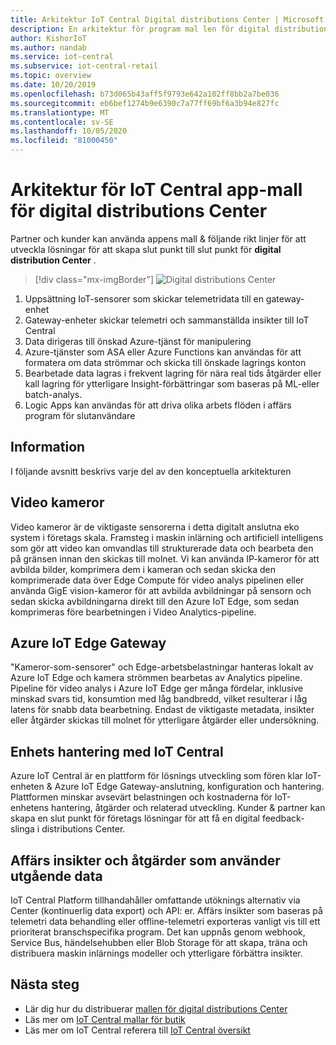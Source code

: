 ```yaml
---
title: Arkitektur IoT Central Digital distributions Center | Microsoft Docs
description: En arkitektur för program mal len för digital distributions Center för IoT Central
author: KishorIoT
ms.author: nandab
ms.service: iot-central
ms.subservice: iot-central-retail
ms.topic: overview
ms.date: 10/20/2019
ms.openlocfilehash: b73d065b43aff5f9793e642a102ff8bb2a7be036
ms.sourcegitcommit: eb6bef1274b9e6390c7a77ff69bf6a3b94e827fc
ms.translationtype: MT
ms.contentlocale: sv-SE
ms.lasthandoff: 10/05/2020
ms.locfileid: "81000450"
---
```

# <a name="architecture-of-iot-central-digital-distribution-center-application-template"></a>Arkitektur för IoT Central app-mall för digital distributions Center



Partner och kunder kan använda appens mall & följande rikt linjer för att utveckla lösningar för att skapa slut punkt till slut punkt för **digital distribution Center** .

> [!div class="mx-imgBorder"]
> ![Digital distributions Center](./media/concept-ddc-architecture/digital-distribution-center-architecture.png)

1. Uppsättning IoT-sensorer som skickar telemetridata till en gateway-enhet
2. Gateway-enheter skickar telemetri och sammanställda insikter till IoT Central
3. Data dirigeras till önskad Azure-tjänst för manipulering
4. Azure-tjänster som ASA eller Azure Functions kan användas för att formatera om data strömmar och skicka till önskade lagrings konton 
5. Bearbetade data lagras i frekvent lagring för nära real tids åtgärder eller kall lagring för ytterligare Insight-förbättringar som baseras på ML-eller batch-analys. 
6. Logic Apps kan användas för att driva olika arbets flöden i affärs program för slutanvändare

## <a name="details"></a>Information
I följande avsnitt beskrivs varje del av den konceptuella arkitekturen

## <a name="video-cameras"></a>Video kameror 
Video kameror är de viktigaste sensorerna i detta digitalt anslutna eko system i företags skala. Framsteg i maskin inlärning och artificiell intelligens som gör att video kan omvandlas till strukturerade data och bearbeta den på gränsen innan den skickas till molnet. Vi kan använda IP-kameror för att avbilda bilder, komprimera dem i kameran och sedan skicka den komprimerade data över Edge Compute för video analys pipelinen eller använda GigE vision-kameror för att avbilda avbildningar på sensorn och sedan skicka avbildningarna direkt till den Azure IoT Edge, som sedan komprimeras före bearbetningen i Video Analytics-pipeline. 

## <a name="azure-iot-edge-gateway"></a>Azure IoT Edge Gateway
"Kameror-som-sensorer" och Edge-arbetsbelastningar hanteras lokalt av Azure IoT Edge och kamera strömmen bearbetas av Analytics pipeline. Pipeline för video analys i Azure IoT Edge ger många fördelar, inklusive minskad svars tid, konsumtion med låg bandbredd, vilket resulterar i låg latens för snabb data bearbetning. Endast de viktigaste metadata, insikter eller åtgärder skickas till molnet för ytterligare åtgärder eller undersökning. 

## <a name="device-management-with-iot-central"></a>Enhets hantering med IoT Central 
Azure IoT Central är en plattform för lösnings utveckling som fören klar IoT-enheten & Azure IoT Edge Gateway-anslutning, konfiguration och hantering. Plattformen minskar avsevärt belastningen och kostnaderna för IoT-enhetens hantering, åtgärder och relaterad utveckling. Kunder & partner kan skapa en slut punkt för företags lösningar för att få en digital feedback-slinga i distributions Center.

## <a name="business-insights-and-actions-using-data-egress"></a>Affärs insikter och åtgärder som använder utgående data 
IoT Central Platform tillhandahåller omfattande utöknings alternativ via Center (kontinuerlig data export) och API: er. Affärs insikter som baseras på telemetri data behandling eller offline-telemetri exporteras vanligt vis till ett prioriterat branschspecifika program. Det kan uppnås genom webhook, Service Bus, händelsehubben eller Blob Storage för att skapa, träna och distribuera maskin inlärnings modeller och ytterligare förbättra insikter.

## <a name="next-steps"></a>Nästa steg
* Lär dig hur du distribuerar [mallen för digital distributions Center](./tutorial-iot-central-digital-distribution-center.md)
* Läs mer om [IoT Central mallar för butik](./overview-iot-central-retail.md)
* Läs mer om IoT Central referera till [IoT Central översikt](../core/overview-iot-central.md)
